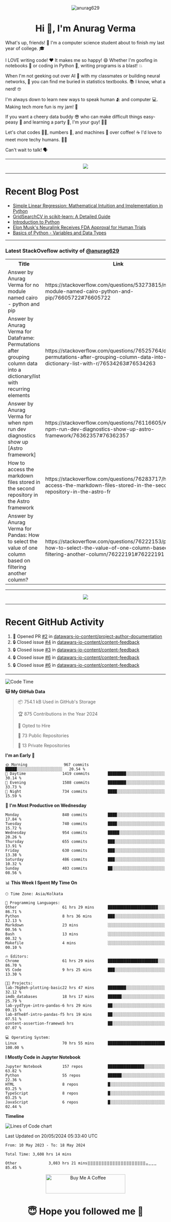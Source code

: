 

<p align="center"> <img src="https://komarev.com/ghpvc/?username=anurag629&label=Profile%20views&color=0e75b6&style=flat" alt="anurag629" /> </p>

<h1 align="center">Hi 👋, I'm Anurag Verma</h1>

What's up, friends! 👋 I'm a computer science student about to finish my last year of college. 🎓

I LOVE writing code! ❤️ It makes me so happy! 😄 Whether I'm goofing in notebooks 📓 or coding in Python 🐍, writing programs is a blast! 💥

When I'm not geeking out over AI 🤖 with my classmates or building neural networks, 🧠 you can find me buried in statistics textbooks. 📚 I know, what a nerd! 🤓

I'm always down to learn new ways to speak human 🫂 and computer 💻. Making tech more fun is my jam! 🍇

If you want a cheery data buddy 😎 who can make difficult things easy-peasy 🥝 and learning a party 🎉, I'm your guy! 🙋‍♂️

Let's chat codes 👨‍💻, numbers 🧮, and machines 🤖 over coffee! ☕ I'd love to meet more techy humans. 💁‍♂️

Can't wait to talk! 🗣️

---

<p align="center">
  <img src="https://spotify-github-profile.vercel.app/api/view.svg?uid=mwvywke3fo2gajpenodnmobfh&cover_image=true&theme=default&show_offline=false&background_color=121212&interchange=false&bar_color=53b14f&bar_color_cover=true">
</p>

---

# Recent Blog Post

<!-- BLOG-POST-LIST:START -->
- [Simple Linear Regression: Mathematical Intuition and Implementation in Python](https://codercops.tech/blog/machine-learning-algorithms/simple-linear-regression-mathematical-intuation)
- [GridSearchCV in scikit-learn: A Detailed Guide](https://codercops.tech/blog/gridsearchcv-in-scikit-learn-a-detailed-guide)
- [Introduction to Python](https://codercops.tech/blog/python-tutorial/introduction-to-python)
- [Elon Musk&#39;s Neuralink Receives FDA Approval for Human Trials](https://codercops.tech/blog/elon-musks-neuralink-receives-fda-approval-for-human-trials)
- [Basics of Python - Variables and Data Types](https://codercops.tech/blog/python-basics-of-python-variables-and-data-types)
<!-- BLOG-POST-LIST:END -->

---

### Latest StackOveflow activity of [@anurag629](https://github.com/anurag629)
<table>
  <tr><th>Title</th><th>Link</th></tr>
  <!-- STACKOVERFLOW:START --><tr><td>Answer by Anurag Verma for no module named cairo - python and pip</td><td>https://stackoverflow.com/questions/53273815/no-module-named-cairo-python-and-pip/76605722#76605722</td></tr><tr><td>Answer by Anurag Verma for Dataframe: Permutations after grouping column data into a dictionary/list with recurring elements</td><td>https://stackoverflow.com/questions/76525764/dataframe-permutations-after-grouping-column-data-into-a-dictionary-list-with-r/76534263#76534263</td></tr><tr><td>Answer by Anurag Verma for when npm run dev diagnostics show up [Astro framework]</td><td>https://stackoverflow.com/questions/76116605/when-npm-run-dev-diagnostics-show-up-astro-framework/76362357#76362357</td></tr><tr><td>How to access the markdown files stored in the second repository in the Astro framework</td><td>https://stackoverflow.com/questions/76283717/how-to-access-the-markdown-files-stored-in-the-second-repository-in-the-astro-fr</td></tr><tr><td>Answer by Anurag Verma for Pandas: How to select the value of one column based on filtering another column?</td><td>https://stackoverflow.com/questions/76222153/pandas-how-to-select-the-value-of-one-column-based-on-filtering-another-column/76222191#76222191</td></tr><!-- STACKOVERFLOW:END -->
</table>

---

<p align="center">
  <img alig src="https://github-profile-trophy.vercel.app/?username=anurag629&theme=onedark&column=-1" />
</p>

---

# Recent GitHub Activity
<!--START_SECTION:activity-->
1. 💪 Opened PR [#2](https://github.com/datawars-io-content/project-author-documentation/pull/2) in [datawars-io-content/project-author-documentation](https://github.com/datawars-io-content/project-author-documentation)
2. 🔒 Closed issue [#4](https://github.com/datawars-io-content/content-feedback/issues/4) in [datawars-io-content/content-feedback](https://github.com/datawars-io-content/content-feedback)
3. 🔒 Closed issue [#3](https://github.com/datawars-io-content/content-feedback/issues/3) in [datawars-io-content/content-feedback](https://github.com/datawars-io-content/content-feedback)
4. 🔒 Closed issue [#6](https://github.com/datawars-io-content/content-feedback/issues/6) in [datawars-io-content/content-feedback](https://github.com/datawars-io-content/content-feedback)
5. 🔒 Closed issue [#6](https://github.com/datawars-io-content/content-feedback/issues/6) in [datawars-io-content/content-feedback](https://github.com/datawars-io-content/content-feedback)
<!--END_SECTION:activity-->

---

<!--START_SECTION:waka-->
![Code Time](http://img.shields.io/badge/Code%20Time-3%2C628%20hrs%2015%20mins-blue)

**🐱 My GitHub Data** 

> 📦 754.1 kB Used in GitHub's Storage 
 > 
> 🏆 875 Contributions in the Year 2024
 > 
> 💼 Opted to Hire
 > 
> 📜 73 Public Repositories 
 > 
> 🔑 13 Private Repositories 
 > 
**I'm an Early 🐤** 

```text
🌞 Morning                967 commits         █████░░░░░░░░░░░░░░░░░░░░   20.54 % 
🌆 Daytime                1419 commits        ████████░░░░░░░░░░░░░░░░░   30.14 % 
🌃 Evening                1588 commits        ████████░░░░░░░░░░░░░░░░░   33.73 % 
🌙 Night                  734 commits         ████░░░░░░░░░░░░░░░░░░░░░   15.59 % 
```
📅 **I'm Most Productive on Wednesday** 

```text
Monday                   840 commits         ████░░░░░░░░░░░░░░░░░░░░░   17.84 % 
Tuesday                  740 commits         ████░░░░░░░░░░░░░░░░░░░░░   15.72 % 
Wednesday                954 commits         █████░░░░░░░░░░░░░░░░░░░░   20.26 % 
Thursday                 655 commits         ███░░░░░░░░░░░░░░░░░░░░░░   13.91 % 
Friday                   630 commits         ███░░░░░░░░░░░░░░░░░░░░░░   13.38 % 
Saturday                 486 commits         ███░░░░░░░░░░░░░░░░░░░░░░   10.32 % 
Sunday                   403 commits         ██░░░░░░░░░░░░░░░░░░░░░░░   08.56 % 
```


📊 **This Week I Spent My Time On** 

```text
🕑︎ Time Zone: Asia/Kolkata

💬 Programming Languages: 
Other                    61 hrs 29 mins      ██████████████████████░░░   86.71 % 
Python                   8 hrs 36 mins       ███░░░░░░░░░░░░░░░░░░░░░░   12.13 % 
Markdown                 23 mins             ░░░░░░░░░░░░░░░░░░░░░░░░░   00.56 % 
Bash                     13 mins             ░░░░░░░░░░░░░░░░░░░░░░░░░   00.32 % 
Makefile                 4 mins              ░░░░░░░░░░░░░░░░░░░░░░░░░   00.10 % 

🔥 Editors: 
Chrome                   61 hrs 29 mins      ██████████████████████░░░   86.70 % 
VS Code                  9 hrs 25 mins       ███░░░░░░░░░░░░░░░░░░░░░░   13.30 % 

🐱‍💻 Projects: 
lab-76g8eh-plotting-basic22 hrs 47 mins      ████████░░░░░░░░░░░░░░░░░   32.12 % 
imdb_databases           18 hrs 17 mins      ██████░░░░░░░░░░░░░░░░░░░   25.79 % 
lab-yyd7yye-intro-pandas-6 hrs 29 mins       ██░░░░░░░░░░░░░░░░░░░░░░░   09.15 % 
lab-8fhe8f-intro-pandas-f5 hrs 19 mins       ██░░░░░░░░░░░░░░░░░░░░░░░   07.51 % 
content-assertion-framewo5 hrs               ██░░░░░░░░░░░░░░░░░░░░░░░   07.07 % 

💻 Operating System: 
Linux                    70 hrs 55 mins      █████████████████████████   100.00 % 
```

**I Mostly Code in Jupyter Notebook** 

```text
Jupyter Notebook         157 repos           ████████████████░░░░░░░░░   63.82 % 
Python                   55 repos            ██████░░░░░░░░░░░░░░░░░░░   22.36 % 
HTML                     8 repos             █░░░░░░░░░░░░░░░░░░░░░░░░   03.25 % 
TypeScript               8 repos             █░░░░░░░░░░░░░░░░░░░░░░░░   03.25 % 
JavaScript               6 repos             █░░░░░░░░░░░░░░░░░░░░░░░░   02.44 % 
```



**Timeline**

![Lines of Code chart](https://raw.githubusercontent.com/anurag629/anurag629/main/assets/bar_graph.png)


 Last Updated on 20/05/2024 05:33:40 UTC
<!--END_SECTION:waka-->

<!--START_SECTION:waka-simple-->

```text
From: 10 May 2023 - To: 18 May 2024

Total Time: 3,608 hrs 14 mins

Other              3,083 hrs 21 mins⣿⣿⣿⣿⣿⣿⣿⣿⣿⣿⣿⣿⣿⣿⣿⣿⣿⣿⣿⣿⣿⣤⣀⣀⣀   85.45 %
```

<!--END_SECTION:waka-simple-->

<p align="center"> 
<a href="https://www.buymeacoffee.com/anurag629" target="_blank"><img src="https://cdn.buymeacoffee.com/buttons/default-orange.png" alt="Buy Me A Coffee" height="60" width="250"></a>
</p>


<h1 align="center"> 😇 Hope you followed me 🥰  </h1>

